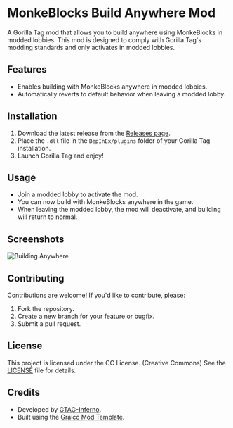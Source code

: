 # MonkeBlocks Build Anywhere Mod

A Gorilla Tag mod that allows you to build anywhere using MonkeBlocks in modded lobbies. This mod is designed to comply with Gorilla Tag's modding standards and only activates in modded lobbies.

## Features
- Enables building with MonkeBlocks anywhere in modded lobbies.
- Automatically reverts to default behavior when leaving a modded lobby.

## Installation
1. Download the latest release from the [Releases page](https://github.com/GTAG-Inferno/MonkeBlocksMod/releases).
2. Place the `.dll` file in the `BepInEx/plugins` folder of your Gorilla Tag installation.
3. Launch Gorilla Tag and enjoy!

## Usage
- Join a modded lobby to activate the mod.
- You can now build with MonkeBlocks anywhere in the game.
- When leaving the modded lobby, the mod will deactivate, and building will return to normal.

## Screenshots
![Building Anywhere](screenshots/building-anywhere.png) <!-- Add a screenshot if possible -->

## Contributing
Contributions are welcome! If you'd like to contribute, please:
1. Fork the repository.
2. Create a new branch for your feature or bugfix.
3. Submit a pull request.

## License
This project is licensed under the CC License. (Creative Commons) See the [LICENSE](LICENSE) file for details.

## Credits
- Developed by [GTAG-Inferno](https://github.com/GTAG-Inferno).
- Built using the [Graicc Mod Template](https://github.com/Graicc/GorillaTagModTemplate).
